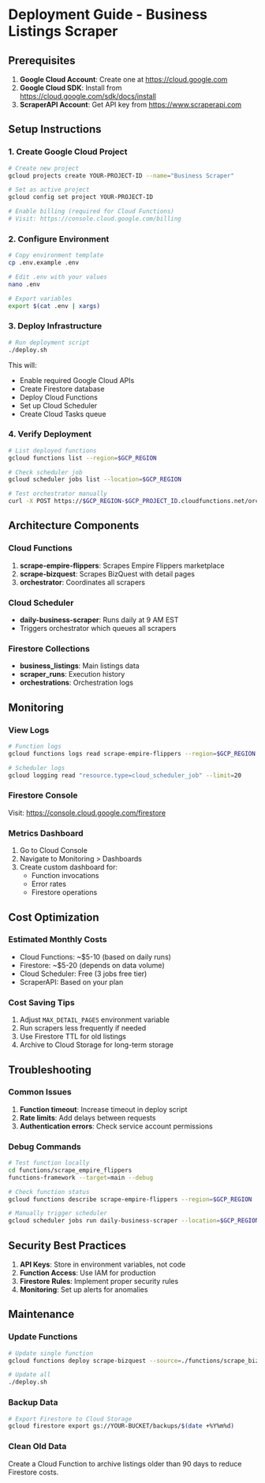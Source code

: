 # Deployment Guide - Business Listings Scraper

## Prerequisites

1. **Google Cloud Account**: Create one at https://cloud.google.com
2. **Google Cloud SDK**: Install from https://cloud.google.com/sdk/docs/install
3. **ScraperAPI Account**: Get API key from https://www.scraperapi.com

## Setup Instructions

### 1. Create Google Cloud Project

```bash
# Create new project
gcloud projects create YOUR-PROJECT-ID --name="Business Scraper"

# Set as active project
gcloud config set project YOUR-PROJECT-ID

# Enable billing (required for Cloud Functions)
# Visit: https://console.cloud.google.com/billing
```

### 2. Configure Environment

```bash
# Copy environment template
cp .env.example .env

# Edit .env with your values
nano .env

# Export variables
export $(cat .env | xargs)
```

### 3. Deploy Infrastructure

```bash
# Run deployment script
./deploy.sh
```

This will:
- Enable required Google Cloud APIs
- Create Firestore database
- Deploy Cloud Functions
- Set up Cloud Scheduler
- Create Cloud Tasks queue

### 4. Verify Deployment

```bash
# List deployed functions
gcloud functions list --region=$GCP_REGION

# Check scheduler job
gcloud scheduler jobs list --location=$GCP_REGION

# Test orchestrator manually
curl -X POST https://$GCP_REGION-$GCP_PROJECT_ID.cloudfunctions.net/orchestrator
```

## Architecture Components

### Cloud Functions

1. **scrape-empire-flippers**: Scrapes Empire Flippers marketplace
2. **scrape-bizquest**: Scrapes BizQuest with detail pages
3. **orchestrator**: Coordinates all scrapers

### Cloud Scheduler

- **daily-business-scraper**: Runs daily at 9 AM EST
- Triggers orchestrator which queues all scrapers

### Firestore Collections

- **business_listings**: Main listings data
- **scraper_runs**: Execution history
- **orchestrations**: Orchestration logs

## Monitoring

### View Logs

```bash
# Function logs
gcloud functions logs read scrape-empire-flippers --region=$GCP_REGION --limit=50

# Scheduler logs
gcloud logging read "resource.type=cloud_scheduler_job" --limit=20
```

### Firestore Console

Visit: https://console.cloud.google.com/firestore

### Metrics Dashboard

1. Go to Cloud Console
2. Navigate to Monitoring > Dashboards
3. Create custom dashboard for:
   - Function invocations
   - Error rates
   - Firestore operations

## Cost Optimization

### Estimated Monthly Costs

- Cloud Functions: ~$5-10 (based on daily runs)
- Firestore: ~$5-20 (depends on data volume)
- Cloud Scheduler: Free (3 jobs free tier)
- ScraperAPI: Based on your plan

### Cost Saving Tips

1. Adjust `MAX_DETAIL_PAGES` environment variable
2. Run scrapers less frequently if needed
3. Use Firestore TTL for old listings
4. Archive to Cloud Storage for long-term storage

## Troubleshooting

### Common Issues

1. **Function timeout**: Increase timeout in deploy script
2. **Rate limits**: Add delays between requests
3. **Authentication errors**: Check service account permissions

### Debug Commands

```bash
# Test function locally
cd functions/scrape_empire_flippers
functions-framework --target=main --debug

# Check function status
gcloud functions describe scrape-empire-flippers --region=$GCP_REGION

# Manually trigger scheduler
gcloud scheduler jobs run daily-business-scraper --location=$GCP_REGION
```

## Security Best Practices

1. **API Keys**: Store in environment variables, not code
2. **Function Access**: Use IAM for production
3. **Firestore Rules**: Implement proper security rules
4. **Monitoring**: Set up alerts for anomalies

## Maintenance

### Update Functions

```bash
# Update single function
gcloud functions deploy scrape-bizquest --source=./functions/scrape_bizquest

# Update all
./deploy.sh
```

### Backup Data

```bash
# Export Firestore to Cloud Storage
gcloud firestore export gs://YOUR-BUCKET/backups/$(date +%Y%m%d)
```

### Clean Old Data

Create a Cloud Function to archive listings older than 90 days to reduce Firestore costs.